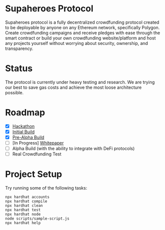 # Supaheroes Protocol

Supaheroes protocol is a fully decentralized crowdfunding protocol created to be deployable by anyone on any Ethereum network, specifically Polygon. Create crowdfunding campaigns and receive pledges with ease through the smart contract or build your own crowdfunding website/platform and host any projects yourself without worrying about security, ownership, and transparency.

# Status

The protocol is currently under heavy testing and research. We are trying our best to save gas costs and achieve the most loose architecture possible. 

# Roadmap

 * [x] [Hackathon](https://showcase.ethglobal.com/ethonline2021/supaheroes)
 * [x] [Initial Build](https://github.com/SupaHeroes/supaheroes)
 * [x] [Pre-Alpha Build](https://github.com/SupaHeroes/supaheroes)
 * [ ] [In Progress] [Whitepaper](https://github.com/linkeddata/webid-keychain)
 * [ ] Alpha Build (with the ability to integrate with DeFi protocols)
 * [ ] Real Crowdfunding Test

# Project Setup

Try running some of the following tasks:

```shell
npx hardhat accounts
npx hardhat compile
npx hardhat clean
npx hardhat test
npx hardhat node
node scripts/sample-script.js
npx hardhat help
```
